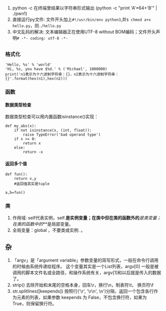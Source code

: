 <head><meta charset="UTF-8"></head>

##
1. python -c 在终端里结果以字符串形式输出 (python -c "print 'A'*64+'B'" | ./pwn1)
2. 直接运行py文件: 文件开头加上`#!/usr/bin/env python3`,并`$ chmod a+x hello.py`，则`./hello.py`
3. 中文乱码的解决: 文本编辑器正在使用UTF-8 without BOM编码；文件开头声明`# -*- coding: utf-8 -*-`

##
### 格式化
```
'Hello, %s' % 'world'
'Hi, %s, you have $%d.' % ('Michael', 1000000)
print('n1表示为十六进制字符串：{}，n2表示为十六进制字符串：{}'.format(hex(n1),hex(n2)))
```
### 函数
#### 数据类型检查
数据类型检查可以用内置函数isinstance()实现：
```
def my_abs(x):
    if not isinstance(x, (int, float)):
        raise TypeError('bad operand type')
    if x >= 0:
        return x
    else:
        return -x
```
#### 返回多个值
```
def fun():
    return x,y
    #返回值其实是tuple

a,b=fun()
```
### 类
1. 作用域: self代表实例，self.**是实例变量；在类中但在类的函数外的***是类变量；在类的函数中的***是局部变量。
2. 全局变量：global ，不要类或实例. 。

## 杂
1. 「argv」是「argument variable」参数变量的简写形式，一般在命令行调用的时候由系统传递给程序。
这个变量其实是一个List列表，argv[0] 一般是被调用的脚本文件名或全路径，和操作系统有关，argv[1]和以后就是传入的数据了。
2. strip() 去除开始和末尾的空格本身，回车\r，换行\n，制表符\t， 换页符\f
3. str.splitlines([keepends]) 按照行('\r', '\r\n', \n')分隔，返回一个包含各行作为元素的列表，如果参数 keepends 为 False，不包含换行符，如果为 True，则保留换行符。




